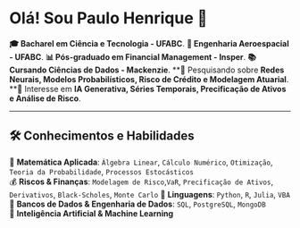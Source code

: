 # Olá! Sou Paulo Henrique 👋

**🎓 Bacharel em Ciência e Tecnologia - UFABC**.
**🚀 Engenharia Aeroespacial - UFABC**.
**📊 Pós-graduado em Financial Management - Insper**.
**📚 Cursando Ciências de Dados - Mackenzie**.
**💭 Pesquisando sobre **Redes Neurais, Modelos Probabilísticos, Risco de Crédito e Modelagem Atuarial**.  
**🎯 Interesse em **IA Generativa, Séries Temporais, Precificação de Ativos e Análise de Risco**.  

---

## 🛠️ **Conhecimentos e Habilidades**

🧮 **Matemática Aplicada**: `Álgebra Linear`, `Cálculo Numérico`, `Otimização`, `Teoria da Probabilidade`, `Processos Estocásticos`  
💰 **Riscos & Finanças**: `Modelagem de Risco`,`VaR`, `Precificação de Ativos`, `Derivativos`, `Black-Scholes`, `Monte Carlo`
🐍 **Linguagens**: `Python`, `R`, `Julia`, `VBA`
💾 **Bancos de Dados & Engenharia de Dados**: `SQL`, `PostgreSQL`, `MongoDB`  
🧠 **Inteligência Artificial & Machine Learning** 

